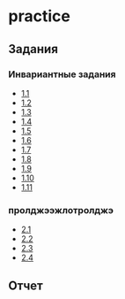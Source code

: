# practice
## Задания
### Инвариантные задания
+ [1.1](https://github.com/MozartArthur/practice/blob/master/1.1.md)
+ [1.2](https://github.com/MozartArthur/practice/blob/master/1.2.md)
+ [1.3](https://github.com/MozartArthur/practice/blob/master/1.3.md)
+ [1.4](https://github.com/MozartArthur/practice/blob/master/1.4.md)
+ [1.5](https://github.com/MozartArthur/practice/blob/master/1.5.md)
+ [1.6](https://github.com/MozartArthur/practice/blob/master/1.6.md)
+ [1.7]()
+ [1.8]()
+ [1.9]()
+ [1.10]()
+ [1.11]()
### пролджээжлотролджэ
+ [2.1]()
+ [2.2]()
+ [2.3]()
+ [2.4]()
## Отчет

